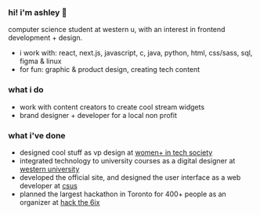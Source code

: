 ### hi! i'm ashley 💌
computer science student at western u, with an interest in frontend development + design.


- i work with: react, next.js, javascript, c, java, python, html, css/sass, sql, figma & linux
- for fun: graphic & product design, creating tech content
### what i do
- work with content creators to create cool stream widgets
- brand designer + developer for a local non profit
### what i've done
- designed cool stuff as vp design at [women+ in tech society](https://www.instagram.com/wits.uwo/)
- integrated technology to university courses as a digital designer at [western university](https://itrc.uwo.ca/)
- developed the official site, and designed the user interface as a web developer at [csus](https://www.instagram.com/westerncsus/)
- planned the largest hackathon in Toronto for 400+ people as an organizer at [hack the 6ix](https://hackthe6ix.com/)

